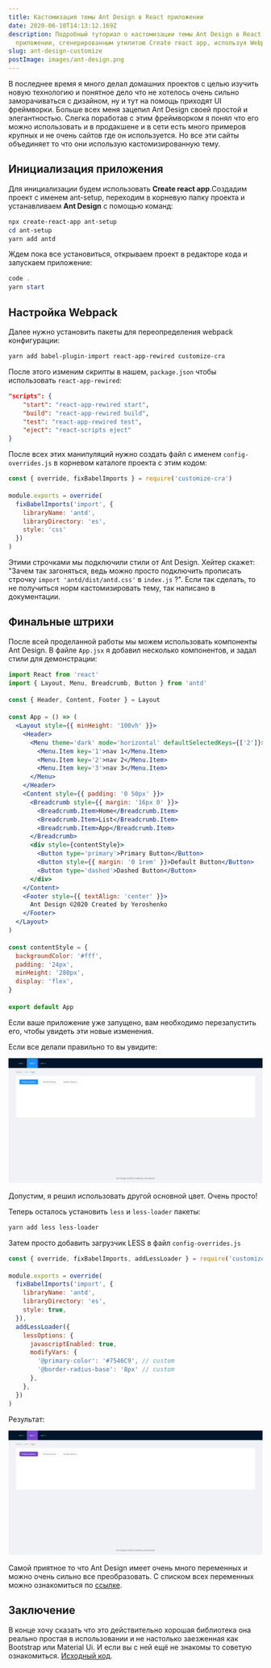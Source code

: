```yaml
---
title: Кастомизация темы Ant Design в React приложении
date: 2020-06-10T14:13:12.169Z
description: Подробный туториал о кастомизации темы Ant Design в React
  приложении, сгенерированным утилитою Create react app, используя Webpack
slug: ant-design-customize
postImage: images/ant-design.png
---
```

В последнее время я много делал домашних проектов с целью изучить новую технологию и понятное дело что не хотелось очень сильно заморачиваться с дизайном, ну и тут на помощь приходят UI фреймворки. Больше всех меня зацепил Ant Design своей простой и элегантностью. Слегка поработав с этим фреймворком я понял что его можно использовать и в продакшене и в сети есть много примеров крупных и не очень сайтов где он используется.  Но все эти сайты объединяет  то что они использую кастомизированную тему.

## Инициализация приложения

Для инициализации будем использовать **Create react app**.Создадим проект с именем ant-setup, переходим в корневую папку проекта и устанавливаем **Ant Design** с помощью команд:

```powershell
npx create-react-app ant-setup
cd ant-setup
yarn add antd
```

Ждем пока все установиться, открываем проект в редакторе кода и запускаем приложение:

```powershell
code .
yarn start
```

## Настройка Webpack

Далее нужно установить  пакеты для переопределения webpack конфигурации:

```powershell
yarn add babel-plugin-import react-app-rewired customize-cra
```

После этого изменим скрипты в нашем, `package.json` чтобы использовать `react-app-rewired`:

```json
"scripts": {
    "start": "react-app-rewired start",
    "build": "react-app-rewired build",
    "test": "react-app-rewired test",
    "eject": "react-scripts eject"
}
```

После всех этих манипуляций нужно создать файл с именем `config-overrides.js` в корневом каталоге проекта с этим кодом:

```javascript
const { override, fixBabelImports } = require('customize-cra')

module.exports = override(
  fixBabelImports('import', {
    libraryName: 'antd',
    libraryDirectory: 'es',
    style: 'css'
  })
)
```

Этими строчками мы подключили стили от Ant Design. Хейтер скажет: "Зачем так загоняться, ведь можно просто подключить прописать строчку `import 'antd/dist/antd.css'` в `index.js` ?". Если так сделать, то не получиться норм кастомизировать тему, так написано в документации. 

## Финальные штрихи

После всей проделанной работы мы можем использовать компоненты Ant Design. В файле `App.jsx`  я добавил несколько компонентов, и задал стили для демонстрации:

```jsx
import React from 'react'
import { Layout, Menu, Breadcrumb, Button } from 'antd'

const { Header, Content, Footer } = Layout

const App = () => (
  <Layout style={{ minHeight: '100vh' }}>
    <Header>
      <Menu theme='dark' mode='horizontal' defaultSelectedKeys={['2']}>
        <Menu.Item key='1'>nav 1</Menu.Item>
        <Menu.Item key='2'>nav 2</Menu.Item>
        <Menu.Item key='3'>nav 3</Menu.Item>
      </Menu>
    </Header>
    <Content style={{ padding: '0 50px' }}>
      <Breadcrumb style={{ margin: '16px 0' }}>
        <Breadcrumb.Item>Home</Breadcrumb.Item>
        <Breadcrumb.Item>List</Breadcrumb.Item>
        <Breadcrumb.Item>App</Breadcrumb.Item>
      </Breadcrumb>
      <div style={contentStyle}>
        <Button type='primary'>Primary Button</Button>
        <Button style={{ margin: '0 1rem' }}>Default Button</Button>
        <Button type='dashed'>Dashed Button</Button>
      </div>
    </Content>
    <Footer style={{ textAlign: 'center' }}>
      Ant Design ©2020 Created by Yeroshenko
    </Footer>
  </Layout>
)

const contentStyle = {
  backgroundColor: '#fff',
  padding: '24px',
  minHeight: '280px',
  display: 'flex',
}

export default App
```

Если ваше приложение уже запущено, вам необходимо перезапустить его, чтобы увидеть эти новые изменения.

Если все делали правильно то вы увидите:

![Ant layout before](images/test-ant-layout.png "Ant layout before")

Допустим, я решил использовать другой основной цвет. Очень просто!

Теперь осталось установить `less` и `less-loader` пакеты: 

```powershell
yarn add less less-loader
```

Затем просто добавить загрузчик LESS в файл `config-overrides.js`

```javascript
const { override, fixBabelImports, addLessLoader } = require('customize-cra')

module.exports = override(
  fixBabelImports('import', {
    libraryName: 'antd',
    libraryDirectory: 'es',
    style: true,
  }),
  addLessLoader({
    lessOptions: {
      javascriptEnabled: true,
      modifyVars: {
        '@primary-color': '#7546C9', // custom
        '@border-radius-base': '8px' // custom
      },
    },
  })
)
```

Результат: 

![Ant layout after](images/test-ant-layout-after.png "Ant layout after")

Самой приятное то что Ant Design имеет очень много переменных и можно очень сильно все преобразовать. С списком всех переменных можно ознакомиться по [ссылке](https://github.com/ant-design/ant-design/blob/master/components/style/themes/default.less).

## Заключение

В конце хочу сказать что это действительно хорошая библиотека она реально простая в использовании и не настолько заезженная как Bootstrap или Material Ui. И если вы с ней ещё не знакомы то советую ознакомиться.  [Исходный код](https://github.com/Yeroshenko/ant-setup).